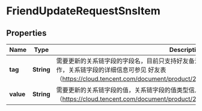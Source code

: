 

# FriendUpdateRequestSnsItem

## Properties

Name | Type | Description | Notes
------------ | ------------- | ------------- | -------------
**tag** | **String** | 需要更新的关系链字段的字段名，目前只支持好友备注、好友分组、关系链自定义字段的更新操作，关系链字段的详细信息可参见 好友表（https://cloud.tencent.com/document/product/269/1501#.E5.A5.BD.E5.8F.8B.E8.A1.A8） | 
**value** | **String** | 需要更新的关系链字段的值，关系链字段的值类型信息可参见 好友表（https://cloud.tencent.com/document/product/269/1501#.E5.A5.BD.E5.8F.8B.E8.A1.A8） | 



